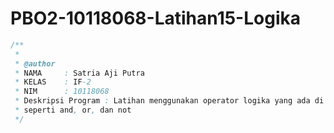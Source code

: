 # PBO2-10118068-Latihan15-Logika
```java
/**
 *
 * @author
 * NAMA     : Satria Aji Putra
 * KELAS    : IF-2
 * NIM      : 10118068
 * Deskripsi Program : Latihan menggunakan operator logika yang ada di java
 * seperti and, or, dan not
 */
 ```
